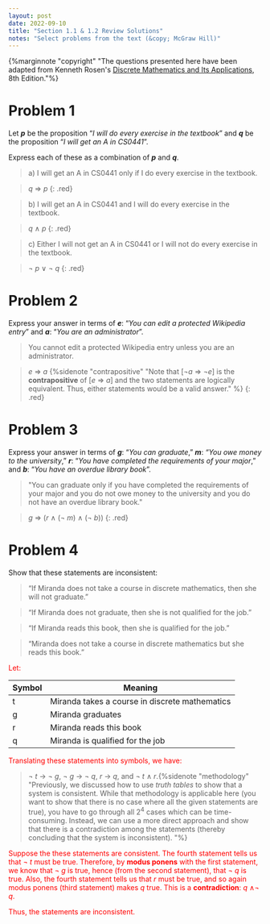 ```yaml
---
layout: post
date: 2022-09-10
title: "Section 1.1 & 1.2 Review Solutions"
notes: "Select problems from the text (&copy; McGraw Hill)"
---
```

<style>.red{color: red !important;}</style>

{%marginnote "copyright" "The questions presented here have been adapted from Kenneth Rosen's [Discrete Mathematics and Its Applications](https://www.amazon.com/Discrete-Mathematics-Applications-Kenneth-author/dp/1260091996/ref=pd_lpo_1?pd_rd_i=1260091996&psc=1), 8th Edition."%}

# Problem 1
Let ***p*** be the proposition “*I will do every exercise in the textbook*” and ***q*** be the proposition “*I will get an A in CS0441*”.

Express each of these as a combination of ***p*** and ***q***.

> a) I will get an A in CS0441 only if I do every exercise in the textbook.


> *q* ⇒ *p*
{: .red}

> b) I will get an A in CS0441 and I will do every exercise in the textbook.

> *q* ∧ *p*
{: .red}

> c) Either I will not get an A in CS0441 or I will not do every exercise in the textbook.

> ¬ *p* ∨ ¬ *q*
{: .red}

# Problem 2
Express your answer in terms of ***e***: “*You can edit a protected Wikipedia entry*” and ***a***: “*You are an administrator*”. 
>You cannot edit a protected Wikipedia entry unless you are an administrator. 

> *e* ⇒ *a* {%sidenote "contrapositive" "Note that [¬*a* ⇒ ¬*e*] is the **contrapositive** of [*e* ⇒ *a*] and the two statements are logically equivalent. Thus, either statements would be a valid answer."  %}
{: .red}


# Problem 3
Express your answer in terms of ***g***: “*You can graduate*,” ***m***: *“You owe money to the university*,” ***r***: “*You have completed the requirements of your major*,” and ***b***: “*You have an overdue library book*”.
> "You can graduate only if you have completed the requirements of your major and you do not owe money to the university and you do not have an overdue library book."

> *g* ⇒ (*r* ∧ (¬ *m*) ∧ (¬ *b*))
{: .red}


# Problem 4
Show that these statements are inconsistent:
> “If Miranda does not take a course in discrete mathematics, then she will not graduate.”

> “If Miranda does not graduate, then she is not qualified for the job.”

> “If Miranda reads this book, then she is qualified for the job.”

> “Miranda does not take a course in discrete mathematics but she reads this book.”

<div class="red" markdown="1">
Let:

| Symbol | Meaning |
|--------|---------|
|t|Miranda takes a course in discrete mathematics|
|g|Miranda  graduates|
|r|Miranda reads this book|
|q|Miranda is qualified for the job|

Translating these statements into symbols, we have:
> ¬ *t* → ¬ *g*, ¬ *g* → ¬ *q*, *r* → *q*, and ¬ *t* ∧ *r*.{%sidenote "methodology" "Previously, we discussed how to use *truth tables* to show that a system is consistent. While that methodology is applicable here (you want to show that there is no case where all the given statements are true), you have to go through all 2<sup>4</sup> cases which can be time-consuming. Instead, we can use a more direct approach and show that there is a contradiction among the statements (thereby concluding that the system is inconsistent). "%}

Suppose the these statements are consistent. The fourth statement tells us that ¬ *t* must be true. Therefore, by **modus ponens** with the first statement, we know that ¬ *g* is true, hence (from the second statement), that ¬ *q* is true. Also, the fourth statement tells us that *r* must be true, and so again modus ponens (third statement) makes *q* true. This is a **contradiction**: *q* ∧¬ *q*. 

Thus, the statements are inconsistent.
</div>
